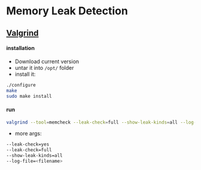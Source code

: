 # Memory Leak Detection

## [Valgrind](http://valgrind.org/)

#### installation
- Download current version
- untar it into `/opt/` folder
- install it:

```bash
./configure
make
sudo make install
```

#### run
```bash
valgrind --tool=memcheck --leak-check=full --show-leak-kinds=all --log-file=valgrind.log ./runner
```
- more args:

```bash
--leak-check=yes
--leak-check=full
--show-leak-kinds=all
--log-file=<filename>
```
